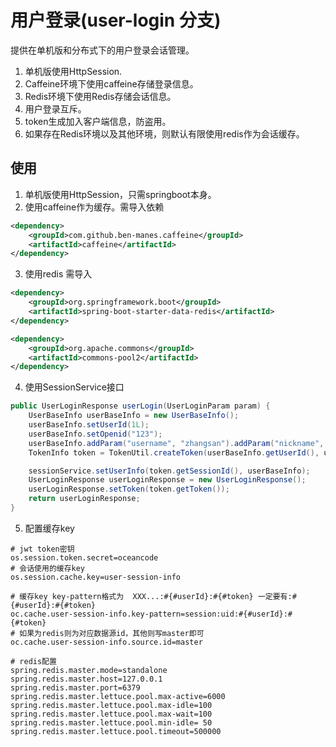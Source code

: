 # 用户登录(user-login 分支)
提供在单机版和分布式下的用户登录会话管理。

1. 单机版使用HttpSession.
2. Caffeine环境下使用caffeine存储登录信息。
3. Redis环境下使用Redis存储会话信息。
4. 用户登录互斥。
5. token生成加入客户端信息，防盗用。
6. 如果存在Redis环境以及其他环境，则默认有限使用redis作为会话缓存。

## 使用
1. 单机版使用HttpSession，只需springboot本身。
2. 使用caffeine作为缓存。需导入依赖
```xml
<dependency>
    <groupId>com.github.ben-manes.caffeine</groupId>
    <artifactId>caffeine</artifactId>
</dependency>
```
3. 使用redis 需导入
```xml
<dependency>
    <groupId>org.springframework.boot</groupId>
    <artifactId>spring-boot-starter-data-redis</artifactId>
</dependency>

<dependency>
    <groupId>org.apache.commons</groupId>
    <artifactId>commons-pool2</artifactId>
</dependency>
```

4. 使用SessionService接口
```java
public UserLoginResponse userLogin(UserLoginParam param) {
    UserBaseInfo userBaseInfo = new UserBaseInfo();
    userBaseInfo.setUserId(1L);
    userBaseInfo.setOpenid("123");
    userBaseInfo.addParam("username", "zhangsan").addParam("nickname", "张三");
    TokenInfo token = TokenUtil.createToken(userBaseInfo.getUserId(), userBaseInfo.getOpenid());

    sessionService.setUserInfo(token.getSessionId(), userBaseInfo);
    UserLoginResponse userLoginResponse = new UserLoginResponse();
    userLoginResponse.setToken(token.getToken());
    return userLoginResponse;
} 
```

5. 配置缓存key
```properties
# jwt token密钥
os.session.token.secret=oceancode
# 会话使用的缓存key
os.session.cache.key=user-session-info

# 缓存key key-pattern格式为  XXX...:#{#userId}:#{#token} 一定要有:#{#userId}:#{#token}
oc.cache.user-session-info.key-pattern=session:uid:#{#userId}:#{#token}
# 如果为redis则为对应数据源id，其他则写master即可
oc.cache.user-session-info.source.id=master

# redis配置
spring.redis.master.mode=standalone
spring.redis.master.host=127.0.0.1
spring.redis.master.port=6379
spring.redis.master.lettuce.pool.max-active=6000
spring.redis.master.lettuce.pool.max-idle=100
spring.redis.master.lettuce.pool.max-wait=100
spring.redis.master.lettuce.pool.min-idle= 50
spring.redis.master.lettuce.pool.timeout=500000
```